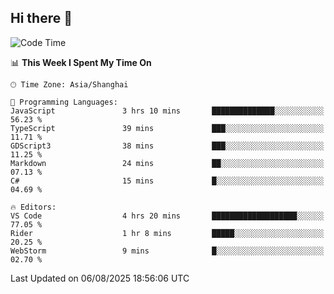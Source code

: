 ## Hi there 👋

<!--START_SECTION:waka-->
![Code Time](http://img.shields.io/badge/Code%20Time-21%20hrs%2055%20mins-blue)

📊 **This Week I Spent My Time On** 

```text
🕑︎ Time Zone: Asia/Shanghai

💬 Programming Languages: 
JavaScript               3 hrs 10 mins       ██████████████░░░░░░░░░░░   56.23 % 
TypeScript               39 mins             ███░░░░░░░░░░░░░░░░░░░░░░   11.71 % 
GDScript3                38 mins             ███░░░░░░░░░░░░░░░░░░░░░░   11.25 % 
Markdown                 24 mins             ██░░░░░░░░░░░░░░░░░░░░░░░   07.13 % 
C#                       15 mins             █░░░░░░░░░░░░░░░░░░░░░░░░   04.69 % 

🔥 Editors: 
VS Code                  4 hrs 20 mins       ███████████████████░░░░░░   77.05 % 
Rider                    1 hr 8 mins         █████░░░░░░░░░░░░░░░░░░░░   20.25 % 
WebStorm                 9 mins              █░░░░░░░░░░░░░░░░░░░░░░░░   02.70 % 
```


 Last Updated on 06/08/2025 18:56:06 UTC
<!--END_SECTION:waka-->
